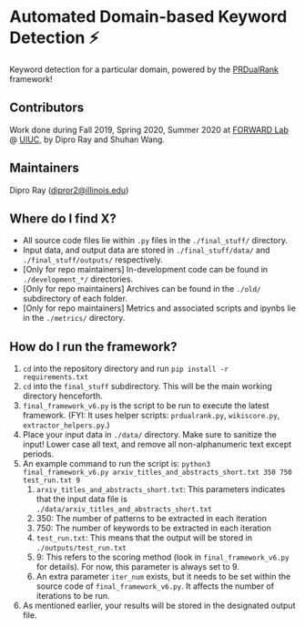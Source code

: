 # Automated Domain-based Keyword Detection :zap:
Keyword detection for a particular domain, powered by the [PRDualRank](https://dl.acm.org/doi/10.1145/1935826.1935933) framework! 

## Contributors
Work done during Fall 2019, Spring 2020, Summer 2020 at [FORWARD Lab](http://www.forwarddatalab.org/) @ [UIUC](https://cs.illinois.edu/), by Dipro Ray and Shuhan Wang.

## Maintainers
Dipro Ray (dipror2@illinois.edu)

## Where do I find X?
* All source code files lie within `.py` files in the `./final_stuff/` directory.
* Input data, and output data are stored in `./final_stuff/data/` and `./final_stuff/outputs/` respectively.
* [Only for repo maintainers] In-development code can be found in `./development_*/` directories.
* [Only for repo maintainers] Archives can be found in the `./old/` subdirectory of each folder.
* [Only for repo maintainers] Metrics and associated scripts and ipynbs lie in the `./metrics/` directory.

## How do I run the framework?
1. `cd` into the repository directory and run `pip install -r requirements.txt`
2. `cd` into the `final_stuff` subdirectory. This will be the main working directory henceforth.
3. `final_framework_v6.py` is the script to be run to execute the latest framework. (FYI: It uses helper scripts: `prdualrank.py`, `wikiscore.py`, `extractor_helpers.py`.)
4. Place your input data in `./data/` directory. Make sure to sanitize the input! Lower case all text, and remove all non-alphanumeric text except periods.
5. An example command to run the script is: `python3 final_framework_v6.py arxiv_titles_and_abstracts_short.txt 350 750 test_run.txt 9`
      1. `arxiv_titles_and_abstracts_short.txt`: This parameters indicates that the input data file is `./data/arxiv_titles_and_abstracts_short.txt`
      2. 350: The number of patterns to be extracted in each iteration
      3. 750: The number of keywords to be extracted in each iteration
      4. `test_run.txt`: This means that the output will be stored in `./outputs/test_run.txt`
      5. 9: This refers to the scoring method (look in `final_framework_v6.py` for details). For now, this parameter is always set to 9.
      6. An extra parameter `iter_num` exists, but it needs to be set within the source code of `final_framework_v6.py`. It affects the number of iterations to be run.
6. As mentioned earlier, your results will be stored in the designated output file.
